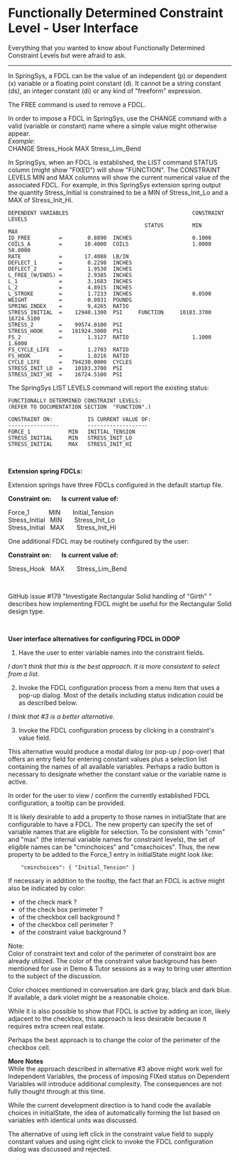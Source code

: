 # Functionally Determined Constraint Level - User Interface

Everything that you wanted to know about 
Functionally Determined Constraint Levels
but were afraid to ask.

* * * * * * * * * * * * * * * * * * * * * * 

In SpringSys, a FDCL can be the value of an independent (p)
or dependent (x) variable or a floating point constant (d).
It cannot be a string constant (ds), an integer constant (di) 
or any kind of "freeform" expression.

The FREE command is used to remove a FDCL.

In order to impose a FDCL in SpringSys, 
use the CHANGE command with a valid (variable or constant) name 
where a simple value might otherwise appear.   
*Example:*   
CHANGE  Stress\_Hook  MAX  Stress\_Lim_Bend

In SpringSys, when an FDCL is established, 
the LIST command STATUS column 
(might show "FIXED") will show "FUNCTION".
The CONSTRAINT LEVELS MIN and MAX columns will show
the current numerical value of the associated FDCL.
For example, in this SpringSys extension spring output 
the quantity Stress\_Initial is constrained to be a MIN 
of Stress\_Init\_Lo and a MAX of Stress\_Init_Hi.

    DEPENDENT VARIABLES                                       CONSTRAINT LEVELS
                                               STATUS         MIN           MAX
    ID_FREE         =        0.8890  INCHES                   0.1000
    COILS_A         =       10.4000  COILS                    1.0000       50.0000
    RATE            =       17.4088  LB/IN           
    DEFLECT_1       =        0.2298  INCHES          
    DEFLECT_2       =        1.9530  INCHES          
    L_FREE_(W/ENDS) =        2.9385  INCHES          
    L_1             =        3.1683  INCHES          
    L_2             =        4.8915  INCHES          
    L_STROKE        =        1.7233  INCHES                   0.0500
    WEIGHT          =        0.0931  POUNDS          
    SPRING_INDEX    =        9.4265  RATIO           
    STRESS_INITIAL  =    12940.1300  PSI     FUNCTION     10183.3700    16724.5100
    STRESS_2        =    99574.0100  PSI             
    STRESS_HOOK     =   191924.3000  PSI             
    FS_2            =        1.3127  RATIO                    1.1000        1.6000
    FS_CYCLE_LIFE   =        1.2703  RATIO           
    FS_HOOK         =        1.0216  RATIO           
    CYCLE_LIFE      =   794230.0000  CYCLES          
    STRESS_INIT_LO  =    10183.3700  PSI             
    STRESS_INIT_HI  =    16724.5100  PSI             


The SpringSys LIST LEVELS command will report the existing status:

    FUNCTIONALLY DETERMINED CONSTRAINT LEVELS:
    (REFER TO DOCUMENTATION SECTION  "FUNCTION".)

    CONSTRAINT ON:           IS CURRENT VALUE OF:
    ----------------         -------------------
    FORCE_1            MIN   INITIAL_TENSION
    STRESS_INITIAL     MIN   STRESS_INIT_LO
    STRESS_INITIAL     MAX   STRESS_INIT_HI

&nbsp;

**Extension spring FDCLs:**

Extension springs have three FDCLs configured in the default startup file.

**Constraint on: &nbsp; &nbsp; &nbsp;  Is current value of:**   

Force\_1 &nbsp; &nbsp; &nbsp; &nbsp; &nbsp; MIN &nbsp; &nbsp; &nbsp; Initial\_Tension   
Stress\_Initial &nbsp; MIN &nbsp; &nbsp; &nbsp; Stress\_Init_Lo   
Stress\_Initial &nbsp; MAX &nbsp; &nbsp; &nbsp; Stress\_Init_Hi   

One additional FDCL may be routinely configured by the user:

**Constraint on: &nbsp; &nbsp; &nbsp;  Is current value of:**   

Stress\_Hook &nbsp; MAX &nbsp; &nbsp; &nbsp; Stress\_Lim_Bend   

&nbsp;

GitHub issue #179 "Investigate Rectangular Solid handling of "Girth" "
describes how implementing FDCL might be useful for the 
Rectangular Solid design type.

&nbsp;

**User interface alternatives for configuring FDCL in ODOP**

1)  Have the user to enter variable names into the constraint fields.   

*I don't think that this is the best approach. It is more consistent to select from a list.*


2) Invoke the FDCL configuration process from a menu item that uses a pop-up dialog.
Most of the details including status indication could be as described below.

*I think that #3 is a better alternative.*


3) Invoke the FDCL configuration process by clicking in a constraint's value field.

This alternative would produce a modal dialog (or pop-up / pop-over) that offers 
an entry field for entering constant values plus a selection list containing 
the names of all available variables.
Perhaps a radio button is necessary to designate whether the constant value
or the variable name is active.

In order for the user to view / confirm the currently established FDCL configuration,
a tooltip can be provided.

It is likely desirable to add a property to those names in initialState
that are configurable to have a FDCL.
The new property can specify the set of variable names that are eligible for selection.
To be consistent with "cmin" and "max" (the internal variable names for constraint levels), 
the set of eligible names can be "cminchoices" and "cmaxchoices".
Thus, the new property to be added to the Force_1 entry in initialState might look like:

        "cminchoices": { "Initial_Tension" }

If necessary in addition to the tooltip, the fact that an FDCL is active might also 
be indicated by color:
- of the check mark ?
- of the check box perimeter ?
- of the checkbox cell background ?
- of the checkbox cell perimeter ?
- of the constraint value background ?   

Note:   
Color of constraint text and color of the perimeter of constraint box are already utilized.
The color of the constraint value background has been mentioned for use in Demo & Tutor sessions
as a way to bring user attention to the subject of the discussion.

Color choices mentioned in conversation are dark gray, black and dark blue.
If available, a dark violet might be a reasonable choice.

While it is also possible to show that FDCL is active by adding an icon, 
likely adjacent to the checkbox,
this approach is less desirable because it requires extra screen real estate.

Perhaps the best approach is to change the color of the perimeter of the checkbox cell.

**More Notes**   
While the approach described in alternative #3 above might work well for Independent Variables,
the process of imposing FIXed status on Dependent Variables will introduce additional complexity.
The consequences are not fully thought through at this time.

While the current development direction is to hand code the available choices in initialState,
the idea of automatically forming the list based on variables with identical units was discussed.

The alternative of using left click in the constraint value field to supply constant values and
using right click to invoke the FDCL configuration dialog was discussed and rejected.
